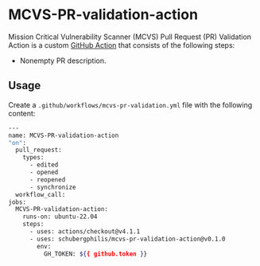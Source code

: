 # MCVS-PR-validation-action

Mission Critical Vulnerability Scanner (MCVS) Pull Request (PR) Validation
Action is a custom [GitHub Action](https://github.com/features/actions) that
consists of the following steps:

- Nonempty PR description.

## Usage

Create a `.github/workflows/mcvs-pr-validation.yml` file with the following
content:

```bash
---
name: MCVS-PR-validation-action
"on":
  pull_request:
    types:
      - edited
      - opened
      - reopened
      - synchronize
  workflow_call:
jobs:
  MCVS-PR-validation-action:
    runs-on: ubuntu-22.04
    steps:
      - uses: actions/checkout@v4.1.1
      - uses: schubergphilis/mcvs-pr-validation-action@v0.1.0
        env:
          GH_TOKEN: ${{ github.token }}
```
